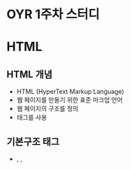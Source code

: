 # OYR 1주차 스터디

# HTML

## HTML 개념

- HTML (HyperText Markup Language)
- 웹 페이지를 만들기 위한 표준 마크업 언어
- 웹 페이지의 구조를 정의
- 태그를 사용

## 기본구조 태그

- <html>, <head>, <title>, <body>
- html: 전체 문서의 루트
- head: 메타데이터(스타일시트, 스크립트)를 포함
- title: 브라우저 탭에 표시될 문서 제목
- body: 실제 컨텐츠

## 텍스트, 목록

### 텍스트

- h1 ~ h6: 제목 태그
- p: 단락
- strong: 강조
- em: 이탤릭채

### 목록

- ul: 순서 없는 목록
- ol: 순서 있는 목록
- li: 각 목록 아이템

## 링크, 이미지

- a: 링크
- img: 이미지

## 테이블

- table: 테이블
- tr: 열, td: 셀, th: 헤더

## 폼

- form: 폼
- input: 입력 필드
- select: 선택 목록
- button: 버튼

## 시맨틱 태그

- HTML5에서 도입
  - 각 태그에 의미를 추가함
  - 검색 엔진 최적화(SEO)
- header: 헤더 영역
- nav: 내비게이션 바
- section: 문서 섹션
- article: 독립적인 영역
- footer: 바닥글

# CSS

## CSS란

- CSS (Cascading Style Sheets)
  - HTML 문서의 스타일을 지정하기 위한 언어
- 웹 페이지의 레이아웃, 글꼴, 색상 등을 제어
- 기본 구조
  - 선택자(selector): 스타일을 적용할 HTML 요소를 지정
  - 선언블록(declaration block): 중괄호 안에 선언을 포함
  - 선언(declaration): 속성, 값으로 구분하여 지정

## 선택자

- 전체 선택자(*): 문서의 모든 요소에 스타일 적용
- 태그 선택자(p, div): 특정 HTML 태그 지정
- 아이디 선택자(#): 아이디로 지정된 한 요소에 스타일 적용
- 클래스 선택자(.): 클래스로 지정된 모든 요소에 스타일 적용
  - 개발자는 보통 클래스를 사용
- 자식 선택자(>): 특정 요소를 직접 자식에만 적용
- 속성 선택자(input[type="text"]): 특정 속성을 가진 요소에 스타일 적용

## 박스 모델

- 모든 html 요소는 박스 모델을 따름
- 각 박스는 content, padding, border, margin으로 구성됨
  - margin: 외부 간격, 다른 요소와의 거리 조절용
  - padding: 내부 간격, 콘텐츠와 테두리 사이 공간 조절
  - border: 테두리, 크기-스타일-색상 조절

## 미디어 쿼리

```css
@media screen and (min-width: 600px) {
    .container {
        width: 600px;
    }
}

@media screen and (max-width: 599px) {
    .container {
        width: 100%;
    }
}
```

- CSS3에서 도입
- 디스플레이 조건에 따라 다른 스타일을 적용할 수 있게 함
  - 반응형 웹 디자인을 구현할 때 주로 사용됨
- 레이아웃 변경, 폰트 크기 조정, 이미지 표시, 숨김 및 표시 등에 사용

## position & z-index

- position: 요소의 위치 지정 방식을 결정
  - static, relative, absolute, fixed, sticky
- z-index: 중첩된 요소의 쌓이는 순서를 지정
  - position 속성이 static이 아닌 경우에만 적용
  - 더 높은 값이 앞으로 오도록 함

# Javascript

## Javascript란?

- 웹 페이지를 동적으로 만들기 위해 개발된 프로그래밍 언어
- 클라이언트 측 스크립트를 작성하여 사용자 이벤트에 반응

## 변수, 상수

### var, let

- var는 전역으로 변수를 선언
- let은 블록 범위 지역 변수를 선언

### const

- 한 번 할당되면 값이 변경되지 않는 변수를 선언할 때 사용

### 데이터 타입

- number, string, boolean, null/undefined, array, object
  - null: 값이 없음
  - undefine: 값이 초기화되지 않음

## 연산자

- 산술, 할당 연산자
- 비교 연산자
  - ==: 값 비교, 연산이 되기 전에 피연산자를 비교할 수 있는 형태로 변환
  - ===: 타입이 달라도 형변환을 하지 않고 연산
- 논리 연산자
- typeof 연산자: 변수나 표현식의 데이터 타입을 문자열로 반환

## 제어 구문

- if, switch, for, while, do-while, try-catch

## 함수

### 익명함수

- 이름이 없는 함수
- 재사용할 수 없음
- 변수로 선언되거나 다른 함수의 매개변수로 전달해야함
- 콜백 함수나 즉시 실행 함수(IIFE)로 사용될 수 있음

### 콜백

- 다른 함수에 인자로 전달되는 함수
- 그 함수가 실행될 때 호출됨

## 객체

- 속성의 집합
  - 각 속성은 키와 값의 쌍으로 구성됨
- 리터럴(`{}`}, 생성자 함수(`new Object()`) 등으로 생성됨

### 접근 방법

- 점 표기법: object.property
- 대괄호 표기법: object["property"]

## 배열 객체

- 리터럴(`[]`), 생성자 함수(`new Array()`) 등으로 생서ㅇ됨
- 접근: 인덱스 사용 (`array[0]`)

### 메서드

- 추가, 치환, 삭제: push(), pop(), splice(), shift(), unshift()
- 반복: forEach(), map(), filter()
- 정렬: sort()
